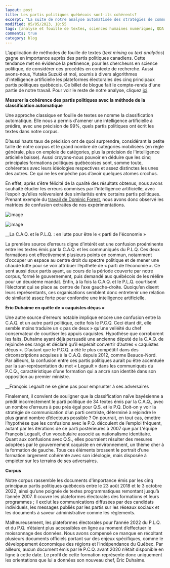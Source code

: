 ```yaml
---
layout: post
title: Les partis politiques québécois sont-ils cohérents?
excerpt: "La suite de notre analyse automatisée des stratégies de communication des partis politiques québécois."
modified: 05/05/2023, 18:55
tags: [analyse et fouille de textes, sciences humaines numériques, QDA Miner]
comments: true
category: blog
---
```


L’application de méthodes de fouille de textes (_text mining_ ou _text analytics_) gagne en importance auprès des partis politiques canadiens. Cette tendance met en évidence la pertinence, pour les chercheurs en science politique, de considérer ces procédés en contexte de recherche. Aussi avons-nous, Yutaka Suzuki et moi, soumis à divers algorithmes d'intelligence artificielle les plateformes électorales des cinq principaux partis politiques québécois. Ce billet de blogue fait le compte-rendu d'une partie de notre travail. Pour voir le reste de notre analyse, cliquez [ici](https://juste-un-roy.github.io/blog/Iramuteq-poltext1/).

__Mesurer la cohérence des partis politiques avec la méthode de la classification automatique__

Une approche classique en fouille de textes se nomme la classification automatique. Elle nous a permis d'amener une intelligence artificielle à prédire, avec une précision de 99%, quels partis politiques ont écrit les textes dans notre corpus.

D’aussi hauts taux de précision ont de quoi surprendre, considérant la petite taille de notre corpus et le grand nombre de catégories mobilisées (en règle générale, plus on emploie de catégories, plus la précision de l'intelligence articielle baisse). Aussi croyons-nous pouvoir en déduire que les cinq principales formations politiques québécoises sont, somme toute, cohérentes avec leurs idéologies respectives et assez distinctes les unes des autres. Ce qui ne les empêche pas d’avoir quelques atomes crochus.

En effet, après s’être félicité de la qualité des résultats obtenus, nous avons souhaité étudier les erreurs commises par l'intelligence artificielle, avec l’espoir qu’elles relèveraient des similarités entre certains partis politiques. Prenant exemple du [travail de Dominic Forest](http://dominicforest.me/fed2015/2015/10/15/des-machines-et-des-mots-les-partis-sont-ils-coherents/), nous avons donc observé les matrices de confusion extraites de nos expérimentations.

![image](https://user-images.githubusercontent.com/110431473/236585520-fe68696a-80cd-4306-8c01-77ab584662c8.png)

![image](https://user-images.githubusercontent.com/110431473/236585579-d2b57bcf-bc10-455c-b7d2-953e4a281453.png)

__La C.A.Q. et le P.L.Q. : en lutte pour être le « parti de l'économie »

La première source d’erreurs digne d’intérêt est une confusion proéminente entre les textes émis par la C.A.Q. et les communiqués du P.L.Q. Ces deux formations ont effectivement plusieurs points en commun, notamment d’occuper un espace au centre droit du spectre politique et de mener une chaude lutte pour se voir attribuer l’épithète de « parti de l’économie ». Ce sont aussi deux partis ayant, au cours de la période couverte par notre corpus, formé le gouvernement, puis demandé aux québécois de les réélire pour un deuxième mandat. Enfin, à la fois la C.A.Q. et le P.L.Q. courtisent l’électorat qui se place au centre de l’axe gauche-droite. Quoiqu’en disent leurs représentants, ces organisations semblent donc entretenir une relation de similarité assez forte pour confondre une intelligence artificielle.

__Éric Duhaime en quête de « caquistes déçus »__

Une autre source d’erreurs notable implique encore une confusion entre la C.A.Q. et un autre parti politique, cette fois le P.C.Q. Ceci étant dit, elle semble moins traduire un « pas de deux » qu’une velléité du chef conservateur de courtiser les appuis caquistes. Hypothèse que corroborent les faits, Duhaime ayant déjà persuadé une ancienne député de la C.A.Q. de rejoindre ses rangs et déclaré qu’il espérait convertir d’autres « caquistes déçus ». D’autant que le P.C.Q. a été le plus compétitif dans des circonscriptions acquises à la C.A.Q. depuis 2012, comme Beauce-Nord. Par ailleurs, la confusion entre ces partis politiques aurait pu être accentuée par la sur-représentation du mot « Legault » dans les communiqués du P.C.Q., caractéristique d’une formation qui a ancré son identité dans son opposition au premier ministre.

__François Legault ne se gène pas pour emprunter à ses adversaires

Finalement, il convient de souligner que la classification naïve bayésienne a prédit incorrectement le parti politique de 34 textes émis par la C.A.Q., avec un nombre d’erreurs à peu près égal pour Q.S. et le P.Q. Doit-on y voir la stratégie de communication d’un parti centriste, déterminé à rejoindre le plus grand nombre d’électeurs possible ? On pourrait, en tout cas, émettre l’hypothèse que les confusions avec le P.Q. découlent de l’emploi fréquent, autant par les itérations de ce parti postérieures à 2007 que par L’équipe François Legault, d’un vocabulaire associé au nationalisme identitaire. Quant aux confusions avec Q.S., elles pourraient résulter des mesures adoptées par le gouvernement caquiste en environnement, un thème cher à la formation de gauche. Tous ces éléments brossent le portrait d’une formation largement cohérente avec son idéologie, mais disposée à empiéter sur les terrains de ses adversaires.

__Corpus__

Notre corpus rassemble les documents d'importance émis par les cinq principaux partis politiques québécois entre le 23 août 2018 et le 3 octobre 2022, ainsi qu’une poignée de textes programmatiques remontant jusqu’à l’année 2007. Il couvre les plateformes électorales des formations et leurs programmes ; il exclut les communications diffusées par des candidats individuels, les messages publiés par les partis sur les réseaux sociaux et les documents à saveur administrative comme les règlements.

Malheureusement, les plateformes électorales pour l’année 2022 du P.L.Q. et du P.Q. n’étaient plus accessibles en ligne au moment d’effectuer le moissonnage des données. Nous avons compensé ce manque en récoltant plusieurs documents officiels portant sur des enjeux spécifiques, comme le développement économique des régions et l’indépendance du Québec. Par ailleurs, aucun document émis par le P.C.Q. avant 2020 n’était disponible en ligne à cette date. Le profil de cette formation représente donc uniquement les orientations que lui a données son nouveau chef, Éric Duhaime.
